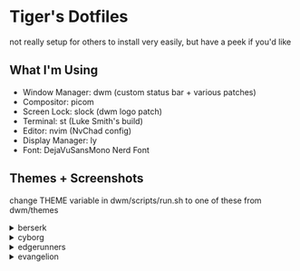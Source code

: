 # Tiger's Dotfiles
not really setup for others to install very easily, but have a peek if you'd like

## What I'm Using
- Window Manager: dwm (custom status bar + various patches)
- Compositor: picom
- Screen Lock: slock (dwm logo patch)
- Terminal: st (Luke Smith's build)
- Editor: nvim (NvChad config)
- Display Manager: ly
- Font: DejaVuSansMono Nerd Font

## Themes + Screenshots
change THEME variable in dwm/scripts/run.sh to one of these from dwm/themes
<details>
  <summary>berserk</summary>
  <img src="https://i.tigr.dev/lelkaeni.png">
  <img src="https://i.tigr.dev/lelkaauq.png">
</details>
<details>
  <summary>cyborg</summary>
  <img src="https://i.tigr.dev/lekw3iuk.png">
  <img src="https://i.tigr.dev/lekw3b0y.png">
</details>
<details>
  <summary>edgerunners</summary>
  <img src="https://i.tigr.dev/leknbszq.png">
  <img src="https://i.tigr.dev/leknb497.png">
</details>
<details>
  <summary>evangelion</summary>
  <img src="https://i.tigr.dev/lekn4vye.png">
  <img src="https://i.tigr.dev/lekn6cv2.png">
<details>
  <summary>ouro-kronii-cyberpunk</summary>
  <img src="https://i.tigr.dev/leknelyg.png">
  <img src="https://i.tigr.dev/leknfeqd.png">
</details>
<details>
  <summary>windowsjp</summary>
  <img src="https://i.tigr.dev/lelkb0r7.png">
  <img src="https://i.tigr.dev/lelkbu8s.png">
</details>


## Vague Install Guide
- clone this repo into the .config folder
- install picom, nvim, and ly
- ln -s ../../../nvim.lua dotfiles/nvim/lua/custom/init.lua
- ln -s dotfiles/nvim .config/nvim
- enable alpha-nvim in nvim/lua/plugins/init.lua
- replace NotoColorEmoji:pixelsize=10 with DejaVuSansMono Nerd Font:pixelsize=12 in st/config.h
- make install st and dwm from this repo
- modify dwm.desktop to have correct run.sh path and copy to /usr/share/xsessions/
- enable lock on suspend by moving slock@.service to /etc/systemd/system/ and enabling the systemd service
- Block VT switching and prevent killing X
